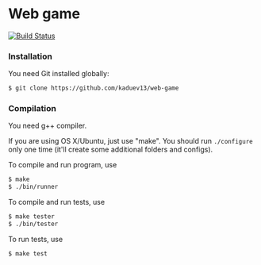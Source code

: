 # Web game

[![Build Status](https://travis-ci.org/kaduev13/web-game.svg?branch=master)](https://travis-ci.org/kaduev13/web-game)

### Installation

You need Git installed globally:

```sh
$ git clone https://github.com/kaduev13/web-game
```

### Compilation

You need g++ compiler.

If you are using OS X/Ubuntu, just use "make". You should run `./configure` only one time (it'll create some additional folders and configs).

To compile and run program, use

```sh
$ make
$ ./bin/runner
```

To compile and run tests, use

```sh
$ make tester
$ ./bin/tester
```

To run tests, use

```sh
$ make test
```

